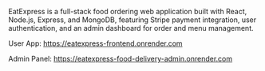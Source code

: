 EatExpress is a full-stack food ordering web application built with React, Node.js, Express, and MongoDB, featuring Stripe payment integration, user authentication, and an admin dashboard for order and menu management.

User App: https://eatexpress-frontend.onrender.com

Admin Panel: https://eatexpress-food-delivery-admin.onrender.com

